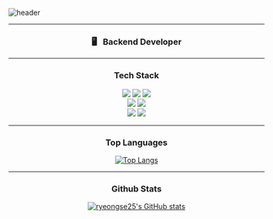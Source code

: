 ![header](https://capsule-render.vercel.app/api?type=rect&color=0:e3fdf5,100:ffe6fa&height=120&section=header&text=SERYEONG'S%20GITHUB&fontSize=60)
<hr>
<h3 align="center">🖥️ &nbsp; Backend Developer</h3>
<hr>
<h3 align="center">Tech Stack</h3>
<p align="center">
  <img src="https://img.shields.io/badge/Java-ffffff?style=flat-square&logo=OpenJDK&logoColor=white"/></a>
  <img src="https://img.shields.io/badge/Typescript-3178C6?style=flat-square&logo=typescript&logoColor=white"/></a>
  <img src="https://img.shields.io/badge/Python-5F259F?style=flat-square&logo=Python&logoColor=white"/></a> 
<!--   <img src="https://img.shields.io/badge/Next.js-000000?style=flat-square&logo=Next.js&logoColor=white"/></a> -->
<!--   <img src="https://img.shields.io/badge/React-61DAFB?style=flat-square&logo=React&logoColor=white"/></a> -->
<!--   <img src="https://img.shields.io/badge/Redux-764ABC?style=flat-square&logo=Redux&logoColor=white"/></a> -->
  <br>
  <img src="https://img.shields.io/badge/Node.js-339933?style=flat-square&logo=Node.js&logoColor=white"/></a>
  <img src="https://img.shields.io/badge/Spring Boot-6DB33F?style=flat-square&logo=SpringBoot&logoColor=white"/></a>
  <br>
  <img src="https://img.shields.io/badge/MySQL-4479A1?style=flat-square&logo=MySQL&logoColor=white"/></a>
  <img src="https://img.shields.io/badge/Postman-FF6C37?style=flat-square&logo=Postman&logoColor=white"/></a>
<!--   <img src="https://img.shields.io/badge/Docker-2496ED?style=flat-square&logo=Docker&logoColor=white"/></a>
  <img src="https://img.shields.io/badge/AWS-232F3E?style=flat-square&logo=AmazonAWS&logoColor=white"/></a> -->
</p>

<hr>
<h3 align="center"> Top Languages </h3>
<div align="center">

[![Top Langs](https://github-readme-stats-sigma-five.vercel.app/api/top-langs/?username=ryeongse25&layout=compact)](https://github.com/anuraghazra/github-readme-stats)
</div>

<hr>
<h3 align="center"> Github Stats </h3>
<div align="center">

[![ryeongse25's GitHub stats](https://github-readme-stats-sigma-five.vercel.app/api?username=ryeongse25&show_icons=true&theme=dark)](https://github.com/anuraghazra/github-readme-stats)
</div>

<!--
**ryeongse25/ryeongse25** is a ✨ _special_ ✨ repository because its `README.md` (this file) appears on your GitHub profile.

Here are some ideas to get you started:

- 🔭 I’m currently working on ...
- 🌱 I’m currently learning ...
- 👯 I’m looking to collaborate on ...
- 🤔 I’m looking for help with ...
- 💬 Ask me about ...
- 📫 How to reach me: ...
- 😄 Pronouns: ...
- ⚡ Fun fact: ...
-->
